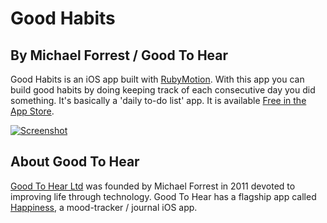 Good Habits
============

By Michael Forrest / Good To Hear
------------------------------------------------

Good Habits is an iOS app built with [RubyMotion](http://rubymotion.com). With this app you can build good habits by doing keeping track of each consecutive day you did something. It's basically a 'daily to-do list' app. It is available [Free in the App Store](https://itunes.apple.com/us/app/good-habits/id573844300?ls=1&mt=8).

[![Screenshot](https://raw.github.com/goodtohear/habits/master/marketing/hero.png)](https://itunes.apple.com/us/app/good-habits/id573844300?ls=1&mt=8)

About Good To Hear
------------------
[Good To Hear Ltd](http://goodtohear.co.uk) was founded by Michael Forrest in 2011 devoted to improving life through technology. Good To Hear has a flagship app called [Happiness](http://goodtohear.co.uk/happiness), a mood-tracker / journal iOS app. 
